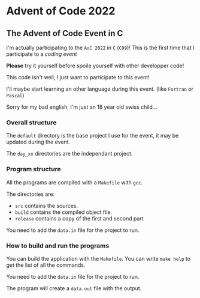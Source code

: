 # Advent of Code 2022

## The Advent of Code Event in C

I'm actually participating to the `AoC 2022` in `C` (`C99`)! This is the first time that I participate to a *coding event*

**Please** try it yourself before spoile yourself with other developper code!

This code isn't well, I just want to participate to this event! 

I'll maybe start learning an other language during this event. (like `Fortran` or `Pascal`)

Sorry for my bad english, I'm just an 18 year old swiss child...

### Overall structure

The `default` directory is the base project I use for the event, it may be updated during the event.

The `day_xx` directories are the independant project.

### Program structure

All the programs are compiled with a `Makefile` with `gcc`.

The directories are:

- `src` contains the sources.
- `build` contains the compiled object file.
- `release` contains a copy of the first and second part

You need to add the `data.in` file for the project to run.

### How to build and run the programs

You can build the application with the `Makefile`. You can write `make help` to get the list of all the commands.

You need to add the `data.in` file for the project to run.

The program will create a `data.out` file with the output.


